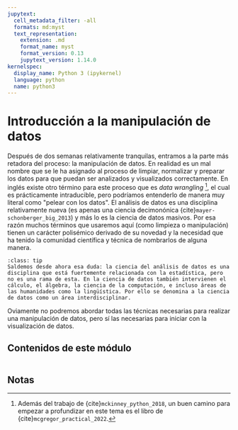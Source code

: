 ```yaml
---
jupytext:
  cell_metadata_filter: -all
  formats: md:myst
  text_representation:
    extension: .md
    format_name: myst
    format_version: 0.13
    jupytext_version: 1.14.0
kernelspec:
  display_name: Python 3 (ipykernel)
  language: python
  name: python3
---
```


# Introducción a la manipulación de datos

Después de dos semanas relativamente tranquilas, entramos a la parte más retadora del proceso: la manipulación de datos. En realidad es un mal nombre que se le ha asignado al proceso de limpiar, normalizar y preparar los datos para que puedan ser analizados y visualizados correctamente. En inglés existe otro término para este proceso que es *data wrangling* [^footnote1], el cual es prácticamente intraducible, pero podríamos entenderlo de manera muy literal como "pelear con los datos". El análisis de datos es una disciplina relativamente nueva (es apenas una ciencia decimonónica {cite}`mayer-schonberger_big_2013`) y más lo es la ciencia de datos masivos. Por esa razón muchos términos que usaremos aquí (como limpieza o manipulación) tienen un carácter polisémico derivado de su novedad y la necesidad que ha tenido la comunidad científica y técnica de nombrarlos de alguna manera.

```{admonition} ¿Análisis de datos o estadística?
:class: tip
Saldemos desde ahora esa duda: la ciencia del análisis de datos es una disciplina que está fuertemente relacionada con la estadística, pero no es una rama de esta. En la ciencia de datos también intervienen el cálculo, el álgebra, la ciencia de la computación, e incluso áreas de las humanidades como la lingüística. Por ello se denomina a la ciencia de datos como un área interdisciplinar.
```

Oviamente no podremos abordar todas las técnicas necesarias para realizar una manipulación de datos, pero sí las necesarias para iniciar con la visualización de datos.

## Contenidos de este módulo

```{tableofcontents}
```

## Notas

[^footnote1]: Además del trabajo de {cite}`mckinney_python_2018`, un buen camino para empezar a profundizar en este tema es el libro de {cite}`mcgregor_practical_2022`.
